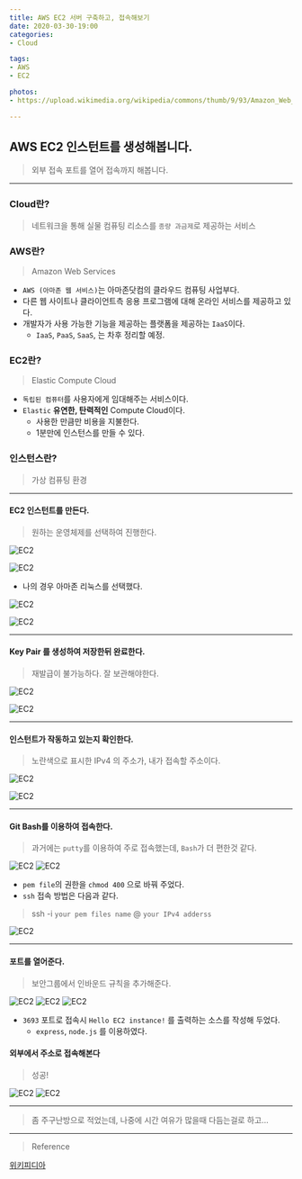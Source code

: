 ```yaml
---
title: AWS EC2 서버 구축하고, 접속해보기
date: 2020-03-30-19:00
categories:
- Cloud

tags:
- AWS
- EC2

photos:
- https://upload.wikimedia.org/wikipedia/commons/thumb/9/93/Amazon_Web_Services_Logo.svg/200px-Amazon_Web_Services_Logo.svg.png

---
```


## AWS EC2 인스턴트를 생성해봅니다.
> 외부 접속 포트를 열어 접속까지 해봅니다.

---

### Cloud란?
> 네트워크을 통해 실물 컴퓨팅 리소스를 `종량 과금제`로 제공하는 서비스


### AWS란?
> Amazon Web Services

- `AWS (아마존 웹 서비스)`는 아마존닷컴의 클라우드 컴퓨팅 사업부다.
- 다른 웹 사이트나 클라이언트측 응용 프로그램에 대해 온라인 서비스를 제공하고 있다. 
- 개발자가 사용 가능한 기능을 제공하는 플랫폼을 제공하는 `IaaS`이다.
    - `IaaS`, `PaaS`, `SaaS`, 는 차후 정리할 예정.


### EC2란?
> Elastic Compute Cloud

- `독립된 컴퓨터`를 사용자에게 임대해주는 서비스이다.
- `Elastic` **유연한, 탄력적인** Compute Cloud이다.
    - 사용한 만큼만 비용을 지불한다.
    - 1분만에 인스턴스를 만들 수 있다.


### 인스턴스란?
> 가상 컴퓨팅 환경

---

#### EC2 인스턴트를 만든다.
> 원하는 운영체제를 선택하여 진행한다.

![EC2](/post_images/aws_0.PNG)

![EC2](/post_images/aws_1.PNG)

* 나의 경우 아마존 리눅스를 선택했다.

![EC2](/post_images/aws_2.PNG)

![EC2](/post_images/aws_3.PNG)

---

#### Key Pair 를 생성하여 저장한뒤 완료한다.
> 재발급이 불가능하다. 잘 보관해야한다.

![EC2](/post_images/aws_4.PNG)

![EC2](/post_images/aws_5.PNG)

---

#### 인스턴트가 작동하고 있는지 확인한다.
> 노란색으로 표시한 IPv4 의 주소가, 내가 접속할 주소이다.

![EC2](/post_images/aws_6.PNG)

![EC2](/post_images/aws_7.PNG)

---

#### Git Bash를 이용하여 접속한다.
> 과거에는 `putty`를 이용하여 주로 접속했는데, `Bash`가 더 편한것 같다.

![EC2](/post_images/aws_7.PNG)
![EC2](/post_images/aws_8.PNG)

* `pem file`의 권한을 `chmod 400` 으로 바꿔 주었다. 
* `ssh` 접속 방법은 다음과 같다.

> ssh -i `your pem files name` @ `your IPv4 adderss`

![EC2](/post_images/aws_9.PNG)


---

#### 포트를 열어준다.
> 보안그룹에서 인바운드 규칙을 추가해준다.

![EC2](/post_images/aws_10.PNG)
![EC2](/post_images/aws_11.PNG)
![EC2](/post_images/aws_12.PNG)

* `3693` 포트로 접속시 `Hello EC2 instance!` 를 출력하는 소스를 작성해 두었다.
    * `express`, `node.js` 를 이용하였다.


#### 외부에서 주소로 접속해본다
> 성공!

![EC2](/post_images/aws_13.PNG)
![EC2](/post_images/aws_14.PNG)

---

> 좀 주구난방으로 적었는데, 나중에 시간 여유가 많을때 다듬는걸로 하고...

---
> Reference

[위키피디아](https://ko.wikipedia.org/wiki/%EC%95%84%EB%A7%88%EC%A1%B4_%EC%9B%B9_%EC%84%9C%EB%B9%84%EC%8A%A4)  
